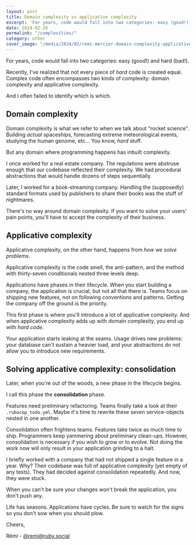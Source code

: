 ```yaml
---
layout: post
title: Domain complexity vs applicative complexity
excerpt: 'For years, code would fall into two categories: easy (good!) and hard (bad!). Recently, I''ve realized that not every piece of _hard_ code is created equal. Complex code often encompasses two kinds of complexity: domain complexity and applicative complexity. And I often failed to identify which is which.'
date: 2024-02-26
permalink: "/complexities/"
category: other
cover_image: "/media/2024/02/remi-mercier-domain-complexity-applicative-complexity.png"
---
```

For years, code would fall into two categories: easy (good!) and hard (bad!).

Recently, I've realized that not every piece of _hard_ code is created equal. Complex code often encompasses two kinds of complexity: domain complexity and applicative complexity.

And I often failed to identify which is which.

## Domain complexity

Domain complexity is what we refer to when we talk about "rocket science". Building _actual_ spaceships, forecasting extreme meteorological events, studying the human genome, etc... You know, _hard_ stuff.

But any domain where programming happens has inbuilt complexity.

I once worked for a real estate company. The regulations were abstruse enough that our codebase reflected their complexity. We had procedural abstractions that would handle dozens of steps sequentially.

Later, I worked for a book-streaming company. Handling the (supposedly) standard formats used by publishers to share their books was the stuff of nightmares.

There's no way around domain complexity. If you want to solve your users' pain points, you'll have to accept the complexity of their business.

## Applicative complexity

Applicative complexity, on the other hand, happens from _how we solve problems_.

Applicative complexity is the code smell, the anti-pattern, and the method with thirty-seven conditionals nested three levels deep.

Applications have phases in their lifecycle. When you start building a company, the application is crucial, but not all that there is. Teams focus on shipping new features, not on following conventions and patterns. Getting the company off the ground _is_ the priority.

This first phase is where you'll introduce a lot of applicative complexity. And when applicative complexity adds up with domain complexity, you end up with _hard code_.

Your application starts leaking at the seams. Usage drives new problems: your database can't sustain a heavier load, and your abstractions do not allow you to introduce new requirements.

## Solving applicative complexity: consolidation

Later, when you're out of the woods, a new phase in the lifecycle begins.

I call this phase the __consolidation__ phase.

Features need preliminary refactoring. Teams finally take a look at their `.rubocop_todo.yml`. Maybe it's time to rewrite these seven service-objects nested in one another.

Consolidation often frightens teams. Features take twice as much time to ship. Programmers keep yammering about preliminary clean-ups. However, consolidation is necessary if you wish to grow or to evolve. Not doing the work now will only result in your application grinding to a halt.

I briefly worked with a company that had not shipped a single feature in a year. Why? Their codebase was full of applicative complexity (yet empty of any tests). They had decided against consolidation repeatedly. And now, they were stuck.

When you can't be sure your changes won't break the application, you don't push any.

Life has seasons. Applications have cycles. Be sure to watch for the signs so you don't sow when you should plow.

Cheers,

Rémi - [@remi@ruby.social](https://ruby.social/@remi)
